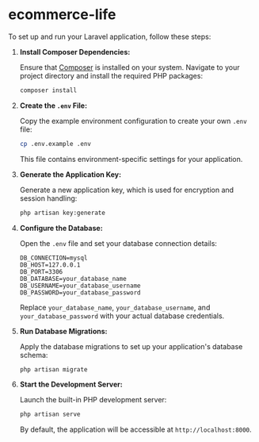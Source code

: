 # ecommerce-life
To set up and run your Laravel application, follow these steps:

1. **Install Composer Dependencies:**

   Ensure that [Composer](https://getcomposer.org/) is installed on your system. Navigate to your project directory and install the required PHP packages:

   ```bash
   composer install
   ```


2. **Create the `.env` File:**

   Copy the example environment configuration to create your own `.env` file:

   ```bash
   cp .env.example .env
   ```


   This file contains environment-specific settings for your application.

3. **Generate the Application Key:**

   Generate a new application key, which is used for encryption and session handling:

   ```bash
   php artisan key:generate
   ```


4. **Configure the Database:**

   Open the `.env` file and set your database connection details:

   ```env
   DB_CONNECTION=mysql
   DB_HOST=127.0.0.1
   DB_PORT=3306
   DB_DATABASE=your_database_name
   DB_USERNAME=your_database_username
   DB_PASSWORD=your_database_password
   ```


   Replace `your_database_name`, `your_database_username`, and `your_database_password` with your actual database credentials.

5. **Run Database Migrations:**

   Apply the database migrations to set up your application's database schema:

   ```bash
   php artisan migrate
   ```


6. **Start the Development Server:**

   Launch the built-in PHP development server:

   ```bash
   php artisan serve
   ```


   By default, the application will be accessible at `http://localhost:8000`.
